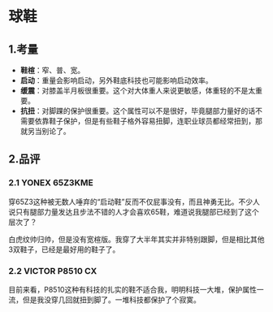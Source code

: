# 球鞋
## 1.考量
- **鞋楦**：窄、普、宽。
- **启动**：重量会影响启动，另外鞋底科技也可能影响启动效率。
- **缓震**：对膝盖半月板很重要。这个对大体重人来说更敏感，体重轻的不是太重要。
- **抗扭**：对脚踝的保护很重要。这个属性可以不是很好，毕竟腿部力量好的话不需要依靠鞋子保护，但是有些鞋子格外容易扭脚，连职业球员都经常扭到，那就另当别论了。

## 2.品评
### 2.1 YONEX 65Z3KME
穿65Z3这种被无数人唾弃的“启动鞋”反而不仅屁事没有，而且神勇无比。不少人说只有腿部力量发达且步法不错的人才会喜欢65鞋，难道说我腿部已经到了这个层次了？

白虎纹帅归帅，但是没有宽楦版。我穿了大半年其实并非特别跟脚，但是相比其他3双鞋子，已经是最好用的鞋子了。

### 2.2 VICTOR P8510 CX
目前来看，P8510这种有科技的扎实的鞋不适合我，明明科技一大堆，保护属性一流，但是我没穿几回就扭到脚了。一堆科技都保护了个寂寞。

